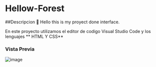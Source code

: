 # Hellow-Forest

##Descripcion 👀 
Hello this is my proyect done interface.

En este proyecto utilizamos el editor de codigo Visual Studio Code y los lenguajes ** HTML Y CSS**

### Vista Previa 
![image](https://github.com/MariselaMorales/Hellow-Forest/assets/151891081/17fa1a51-26d4-4f29-90e3-07257a5f9dda)



